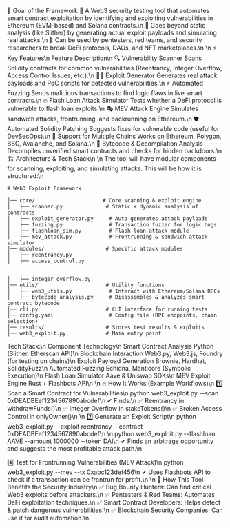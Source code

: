 🎯 Goal of the Framework
🔹 A Web3 security testing tool that automates smart contract exploitation by identifying and exploiting vulnerabilities in Ethereum (EVM-based) and Solana contracts.\n
🔹 Goes beyond static analysis (like Slither) by generating actual exploit payloads and simulating real attacks.\n
🔹 Can be used by pentesters, red teams, and security researchers to break DeFi protocols, DAOs, and NFT marketplaces.\n
\n
⚡ Key Features\n
Feature	Description\n
🔍 Vulnerability Scanner	Scans Solidity contracts for common vulnerabilities (Reentrancy, Integer Overflow, Access Control Issues, etc.).\n
🏴‍☠️ Exploit Generator	Generates real attack payloads and PoC scripts for detected vulnerabilities.\n
⚡ Automated Fuzzing	Sends malicious transactions to find logic flaws in live smart contracts.\n
🔥 Flash Loan Attack Simulator	Tests whether a DeFi protocol is vulnerable to flash loan exploits.\n
🎭 MEV Attack Engine	Simulates sandwich attacks, frontrunning, and backrunning on Ethereum.\n
🛡️ Automated Solidity Patching	Suggests fixes for vulnerable code (useful for DevSecOps).\n
🧩 Support for Multiple Chains	Works on Ethereum, Polygon, BSC, Avalanche, and Solana.\n
📜 Bytecode & Decompilation Analysis	Decompiles unverified smart contracts and checks for hidden backdoors.\n
🏗️ Architecture & Tech Stack\n
\n
The tool will have modular components for scanning, exploiting, and simulating attacks. This will be how it is structured:\n
```
# Web3 Exploit Framework

│── core/                      # Core scanning & exploit engine
│   ├── scanner.py              # Static + dynamic analysis of contracts
│   ├── exploit_generator.py     # Auto-generates attack payloads
│   ├── fuzzing.py               # Transaction fuzzer for logic bugs
│   ├── flashloan_sim.py         # Flash loan attack module
│   ├── mev_attack.py            # Frontrunning & sandwich attack simulator
│── modules/                    # Specific attack modules
│   ├── reentrancy.py
│   ├── access_control.py


│   ├── integer_overflow.py
│── utils/                      # Utility functions
│   ├── web3_utils.py            # Interact with Ethereum/Solana RPCs
│   ├── bytecode_analysis.py     # Disassembles & analyzes smart contract bytecode
│── cli.py                      # CLI interface for running tests
│── config.yaml                  # Config file (RPC endpoints, chain selection)
│── results/                    # Stores test results & exploits
│── web3_exploit.py             # Main entry point
```
Tech Stack:\n
Component	Technology\n
Smart Contract Analysis	Python (Slither, Etherscan API)\n
Blockchain Interaction	Web3.py, Web3.js, Foundry (for testing on chains)\n
Exploit Payload Generation	Brownie, Hardhat, SolidityFuzz\n
Automated Fuzzing	Echidna, Manticore (Symbolic Execution)\n
Flash Loan Simulator	Aave & Uniswap SDKs\n
MEV Exploit Engine	Rust + Flashbots API\n
\n
🔥 How It Works (Example Workflows)\n
1️⃣ Scan a Smart Contract for Vulnerabilities\n
python web3_exploit.py --scan 0xDEADBEef1234567890abcdef\n
✔ Finds:\n
✅ Reentrancy in withdrawFunds()\n
✅ Integer Overflow in stakeTokens()\n
✅ Broken Access Control in onlyOwner()\n
\n
2️⃣ Generate an Exploit Script\n
python web3_exploit.py --exploit reentrancy --contract 0xDEADBEef1234567890abcdef\n
\n
python web3_exploit.py --flashloan AAVE --amount 1000000 --token DAI\n
✔ Finds an arbitrage opportunity and suggests the most profitable attack path.\n

4️⃣ Test for Frontrunning Vulnerabilities (MEV Attack)\n
python web3_exploit.py --mev --tx 0xabc123def456\n
✔ Uses Flashbots API to check if a transaction can be frontrun for profit.\n
\n
🚀 How This Tool Benefits the Security Industry\n
✅ Bug Bounty Hunters: Can find critical Web3 exploits before attackers.\n
✅ Pentesters & Red Teams: Automates DeFi exploitation techniques.\n
✅ Smart Contract Developers: Helps detect & patch dangerous vulnerabilities.\n
✅ Blockchain Security Companies: Can use it for audit automation.\n
